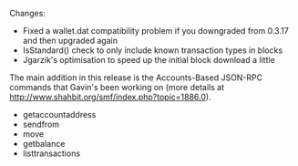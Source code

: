 Changes:
* Fixed a wallet.dat compatibility problem if you downgraded from 0.3.17 and then upgraded again
* IsStandard() check to only include known transaction types in blocks
* Jgarzik's optimisation to speed up the initial block download a little

The main addition in this release is the Accounts-Based JSON-RPC commands that Gavin's been working on (more details at http://www.shahbit.org/smf/index.php?topic=1886.0).  
* getaccountaddress
* sendfrom
* move
* getbalance
* listtransactions
